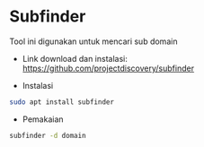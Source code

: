 # Subfinder
Tool ini digunakan untuk mencari sub domain

- Link download dan instalasi: https://github.com/projectdiscovery/subfinder

- Instalasi
```sh
sudo apt install subfinder
```



- Pemakaian
```sh
subfinder -d domain
```
